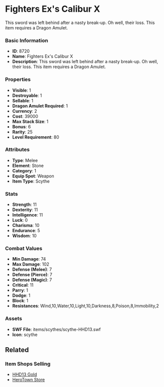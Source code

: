 # Fighters Ex's Calibur X

This sword was left behind after a nasty break-up. Oh well, their loss.  This item requires a Dragon Amulet.

### Basic Information

- **ID**: 8720
- **Name**: Fighters Ex&#039;s Calibur X
- **Description**: This sword was left behind after a nasty break-up. Oh well, their loss.  This item requires a Dragon Amulet.

### Properties

- **Visible**: 1
- **Destroyable**: 1
- **Sellable**: 1
- **Dragon Amulet Required**: 1
- **Currency**: 2
- **Cost**: 39000
- **Max Stack Size**: 1
- **Bonus**: 6
- **Rarity**: 25
- **Level Requirement**: 80

### Attributes

- **Type**: Melee
- **Element**: Stone
- **Category**: 1
- **Equip Spot**: Weapon
- **Item Type**: Scythe

### Stats

- **Strength**: 11
- **Dexterity**: 11
- **Intelligence**: 11
- **Luck**: 0
- **Charisma**: 10
- **Endurance**: 5
- **Wisdom**: 10

### Combat Values

- **Min Damage**: 74
- **Max Damage**: 102
- **Defense (Melee)**: 7
- **Defense (Pierce)**: 7
- **Defense (Magic)**: 7
- **Critical**: 11
- **Parry**: 1
- **Dodge**: 1
- **Block**: 1
- **Resistances**: Wind,10,Water,10,Light,10,Darkness,8,Poison,8,Immobility,2

### Assets

- **SWF File**: items/scythes/scythe-HHD13.swf
- **Icon**: scythe

## Related

### Item Shops Selling

- [HHD13 Gold](../item-shops/307-hhd13-gold.md)
- [HeroTown Store](../item-shops/482-herotown-store.md)

